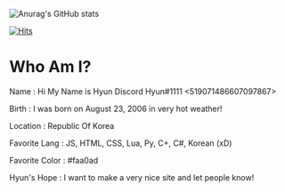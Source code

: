 ![Anurag's GitHub stats](https://github-readme-stats.vercel.app/api?username=Hyun8941&show_icons=true&theme=tokyonight)

[![Hits](https://hits.seeyoufarm.com/api/count/incr/badge.svg?url=https%3A%2F%2Fgithub.com%2FHyun8941&count_bg=%23FF6D8C&title_bg=%23545454&icon=discord.svg&icon_color=%23E7E7E7&title=Hits%21&edge_flat=false)](https://hits.seeyoufarm.com)
# Who Am I?

Name : Hi My Name is Hyun Discord Hyun#1111 <519071486607097867>

Birth : I was born on August 23, 2006 in very hot weather!

Location : Republic Of Korea

Favorite Lang : JS, HTML, CSS, Lua, Py, C+, C#, Korean (xD)

Favorite Color : #faa0ad

Hyun's Hope : I want to make a very nice site and let people know!
